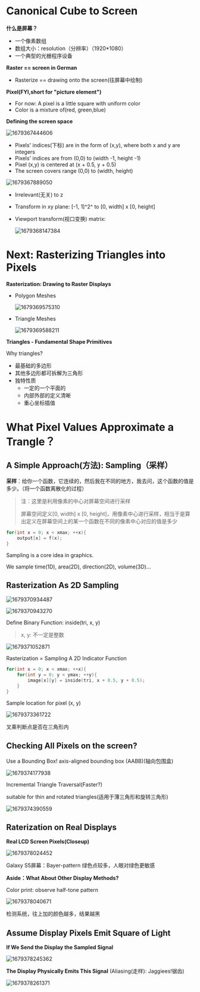 # Canonical Cube to Screen

**什么是屏幕？**

- 一个像素数组
- 数组大小：resolution（分辨率）（1920*1080）
- 一个典型的光栅程序设备

**Raster == screen in German**

- Rasterize == drawing  onto the screen(往屏幕中绘制)

**Pixel(FYI,short for "picture element")**

- For now: A pixel is a little square with uniform color
- Color is a mixture of(red, green,blue) 

**Defining the screen space**

![1679367444606](05-Rasterization(Triangles).assets/1679367444606.png)

- Pixels' indices(下标) are in the form of (x,y), where both x and y are integers
- Pixels' indices are from (0,0) to (width -1, height -1)
- Pixel (x,y) is centered at (x + 0.5, y + 0.5)
- The screen covers range (0,0) to (width, height)

![1679367889050](05-Rasterization(Triangles).assets/1679367889050.png)

- Irrelevant(无关) to z

- Transform in xy plane: [-1, 1]^2^ to [0, width] x [0, height]

- Viewport transform(视口变换) matrix:

  ![1679368147384](05-Rasterization(Triangles).assets/1679368147384.png)

# Next: Rasterizing Triangles into Pixels

**Rasterization: Drawing to Raster Displays**

- Polygon Meshes

  ![1679369575310](05-Rasterization(Triangles).assets/1679369575310.png)

- Triangle Meshes

  ![1679369588211](05-Rasterization(Triangles).assets/1679369588211.png)

**Triangles - Fundamental Shape Primitives**

Why  triangles?

- 最基础的多边形
- 其他多边形都可拆解为三角形
- 独特性质
  - 一定的一个平面的
  - 内部外部的定义清晰
  - 重心坐标插值

# What Pixel Values Approximate a Trangle？

## A Simple Approach(方法): Sampling（采样）

**采样**：给你一个函数，它连续的，然后我在不同的地方，我去问，这个函数的值是多少。（将一个函数离散化的过程）

> 注：这里是利用像素的中心对屏幕空间进行采样
>
> 屏幕空间定义[0, width] x [0, height]，用像素中心进行采样，相当于是算出定义在屏幕空间上的某一个函数在不同的像素中心对应的值是多少

```c++
for(int x = 0; x < xmax; ++x){
    output[x] = f(x);
}
```

Sampling is a core idea in graphics.

We sample time(1D), area(2D), direction(2D), volume(3D)...

## Rasterization As 2D Sampling

![1679370934487](05-Rasterization(Triangles).assets/1679370934487.png)

![1679370943270](05-Rasterization(Triangles).assets/1679370943270.png)

Define Binary Function: inside(tri, x, y)

> x, y: 不一定是整数

![1679371052871](05-Rasterization(Triangles).assets/1679371052871.png)

Rasterization = Sampling A 2D Indicator Function

```c++
for(int x = 0; x < xmax; ++x){
    for(int y = 0; y < ymax; ++y){
        image[x][y] = inside(tri, x + 0.5, y + 0.5);
    }
}
```

Sample location for pixel (x, y)

![1679373361722](05-Rasterization(Triangles).assets/1679373361722.png)

叉乘判断点是否在三角形内

## Checking All Pixels on the screen?

Use a Bounding Box!    axis-aligned bounding box (AABB)(轴向包围盒) 

![1679374177938](05-Rasterization(Triangles).assets/1679374177938.png)

Incremental Triangle Traversal(Faster?)

suitable for thin and rotated triangles(适用于薄三角形和旋转三角形)

![1679374390559](05-Rasterization(Triangles).assets/1679374390559.png)

## Raterization on Real Displays

**Real LCD Screen Pixels(Closeup)**

![1679378024452](05-Rasterization(Triangles).assets/1679378024452.png)

Galaxy S5屏幕：Bayer-pattern 绿色点较多，人眼对绿色更敏感

**Aside：What About Other Display Methods?**

Color print: observe half-tone pattern

![1679378040671](05-Rasterization(Triangles).assets/1679378040671.png)

检测系统，往上加的颜色越多，结果越黑

## Assume Display Pixels Emit Square of Light

**If We Send the Display the Sampled Signal**

![1679378245362](05-Rasterization(Triangles).assets/1679378245362.png)

**The Display Physically Emits This Signal** (Aliasing(走样): Jaggiees!锯齿)

![1679378261371](05-Rasterization(Triangles).assets/1679378261371.png)

